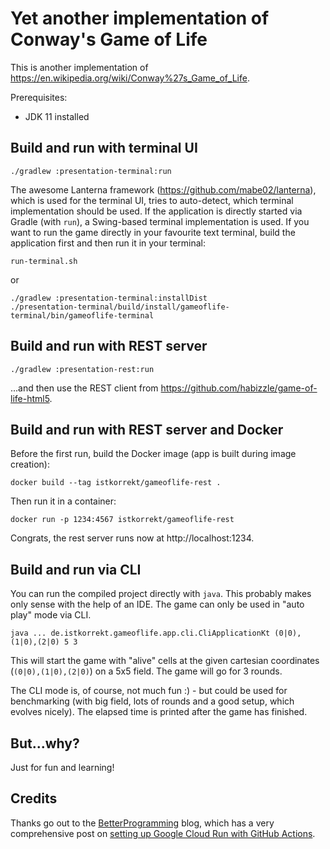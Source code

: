 Yet another implementation of Conway's Game of Life
===

This is another implementation of https://en.wikipedia.org/wiki/Conway%27s_Game_of_Life.

Prerequisites:
* JDK 11 installed

Build and run with terminal UI
---

```shell script
./gradlew :presentation-terminal:run
```

The awesome Lanterna framework (https://github.com/mabe02/lanterna), which is used for the terminal UI, tries to auto-detect, which terminal implementation should be used.
If the application is directly started via Gradle (with `run`), a Swing-based terminal implementation is used.
If you want to run the game directly in your favourite text terminal, build the application first and then run it in your terminal:

```shell script
run-terminal.sh
```
or
```shell script
./gradlew :presentation-terminal:installDist
./presentation-terminal/build/install/gameoflife-terminal/bin/gameoflife-terminal
```

Build and run with REST server
---

```shell script
./gradlew :presentation-rest:run
```

...and then use the REST client from https://github.com/habizzle/game-of-life-html5.

Build and run with REST server and Docker
---

Before the first run, build the Docker image (app is built during image creation):
```shell script
docker build --tag istkorrekt/gameoflife-rest .
```

Then run it in a container:
```shell script
docker run -p 1234:4567 istkorrekt/gameoflife-rest
```

Congrats, the rest server runs now at http://localhost:1234.

Build and run via CLI
---

You can run the compiled project directly with `java`. This probably makes only sense with the help of an IDE. The game can only be used in "auto play" mode via CLI.

```shell script
java ... de.istkorrekt.gameoflife.app.cli.CliApplicationKt (0|0),(1|0),(2|0) 5 3
```

This will start the game with "alive" cells at the given cartesian coordinates (`(0|0),(1|0),(2|0)`) on a 5x5 field. The game will go for 3 rounds.

The CLI mode is, of course, not much fun :) - but could be used for benchmarking (with big field, lots of rounds and a good setup, which evolves nicely). The elapsed time is printed after the game has finished.

But...why?
---

Just for fun and learning!

Credits
---

Thanks go out to the [BetterProgramming](https://medium.com/better-programming) blog, which has a very comprehensive post on [setting up Google Cloud Run with GitHub Actions](https://medium.com/better-programming/publish-your-cloud-run-app-with-github-actions-6c18ff5c5ee4).
